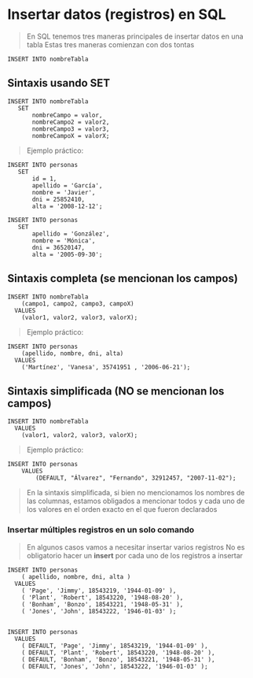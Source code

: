 # Insertar datos (registros) en SQL

> En SQL tenemos tres maneras principales de insertar datos en una tabla
> Estas tres maneras comienzan con dos tontas


    INSERT INTO nombreTabla  

## Sintaxis usando SET

    INSERT INTO nombreTabla  
       SET 
           nombreCampo = valor,  
           nombreCampo2 = valor2,  
           nombreCampo3 = valor3,  
           nombreCampoX = valorX;  

> Ejemplo práctico:

    INSERT INTO personas  
       SET 
           id = 1,  
           apellido = 'García',  
           nombre = 'Javier',  
           dni = 25852410,  
           alta = '2008-12-12';

    INSERT INTO personas  
       SET
           apellido = 'González',  
           nombre = 'Mónica',  
           dni = 36520147,  
           alta = '2005-09-30';

## Sintaxis completa (se mencionan los campos)

    INSERT INTO nombreTabla  
        (campo1, campo2, campo3, campoX)  
      VALUES  
        (valor1, valor2, valor3, valorX);  

> Ejemplo práctico:

    INSERT INTO personas  
        (apellido, nombre, dni, alta)  
      VALUES   
        ('Martínez', 'Vanesa', 35741951 , '2006-06-21'); 


## Sintaxis simplificada (NO se mencionan los campos)

    INSERT INTO nombreTabla
      VALUES  
        (valor1, valor2, valor3, valorX);  

> Ejemplo práctico: 

    INSERT INTO personas 
        VALUES 
            (DEFAULT, "Álvarez", "Fernando", 32912457, "2007-11-02");

> En la sintaxis simplificada, si bien no mencionamos los nombres de las columnas, estamos obligados a mencionar todos y cada uno de los valores en el orden exacto en el que fueron declarados

### Insertar múltiples registros en un solo comando

> En algunos casos vamos a necesitar insertar varios registros
> No es obligatorio hacer un **insert** por cada uno de los registros a insertar


    INSERT INTO personas  
        ( apellido, nombre, dni, alta )  
      VALUES  
        ( 'Page', 'Jimmy', 18543219, '1944-01-09' ),
        ( 'Plant', 'Robert', 18543220, '1948-08-20' ),
        ( 'Bonham', 'Bonzo', 18543221, '1948-05-31' ),
        ( 'Jones', 'John', 18543222, '1946-01-03' );


    INSERT INTO personas   
      VALUES  
        ( DEFAULT, 'Page', 'Jimmy', 18543219, '1944-01-09' ),
        ( DEFAULT, 'Plant', 'Robert', 18543220, '1948-08-20' ),
        ( DEFAULT, 'Bonham', 'Bonzo', 18543221, '1948-05-31' ),
        ( DEFAULT, 'Jones', 'John', 18543222, '1946-01-03' );

